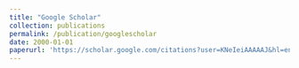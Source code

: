```yaml
---
title: "Google Scholar"
collection: publications
permalink: /publication/googlescholar
date: 2000-01-01
paperurl: 'https://scholar.google.com/citations?user=KNeIeiAAAAAJ&hl=en'
---
```

